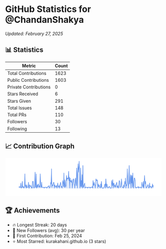 # GitHub Statistics for @ChandanShakya
*Updated: February 27, 2025*

## 📊 Statistics
| Metric | Count |
|--------|--------|
| Total Contributions | 1623 |
| Public Contributions | 1603 |
| Private Contributions | 0 |
| Stars Received | 6 |
| Stars Given | 291 |
| Total Issues | 148 |
| Total PRs | 110 |
| Followers | 30 |
| Following | 13 |

## 📈 Contribution Graph

![Contribution Graph](./contribution_graph.png)

## 🏆 Achievements

- 🔥 Longest Streak: 20 days
- 👥 New Followers (avg): 30 per year
- 📅 First Contribution: Feb 25, 2024
- ⭐ Most Starred: kurakahani.github.io (3 stars)
